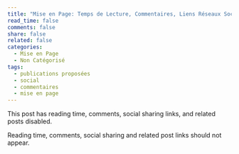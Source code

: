 ```yaml
---
title: "Mise en Page: Temps de Lecture, Commentaires, Liens Réseaux Sociaux et Related Publications Proposées Désactivées"
read_time: false
comments: false
share: false
related: false
categories:
  - Mise en Page
  - Non Catégorisé
tags:
  - publications proposées
  - social
  - commentaires
  - mise en page
---
```


This post has reading time, comments, social sharing links, and related posts disabled.

Reading time, comments, social sharing and related post links should not appear.
